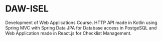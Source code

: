 # DAW-ISEL
Development of Web Applications Course.
HTTP API made in Kotlin using Spring MVC with Spring Data JPA for Database access in PostgeSQL and Web Application made in React.js for Checklist Management.

